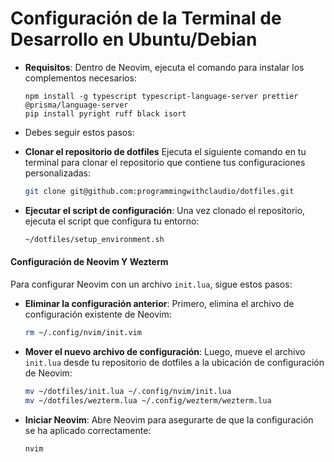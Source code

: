 # Configuración de la Terminal de Desarrollo en Ubuntu/Debian
- **Requisitos**:
   Dentro de Neovim, ejecuta el comando para instalar los complementos necesarios:
   ```vim
   npm install -g typescript typescript-language-server prettier @prisma/language-server
   pip install pyright ruff black isort
   ```
- Debes seguir estos pasos:

- **Clonar el repositorio de dotfiles**
   Ejecuta el siguiente comando en tu terminal para clonar el repositorio que contiene tus configuraciones personalizadas:
   ```bash
   git clone git@github.com:programmingwithclaudio/dotfiles.git
   ```
- **Ejecutar el script de configuración**:
   Una vez clonado el repositorio, ejecuta el script que configura tu entorno:
   ```bash
   ~/dotfiles/setup_environment.sh
   ```

#### Configuración de Neovim Y Wezterm

Para configurar Neovim con un archivo `init.lua`, sigue estos pasos:

- **Eliminar la configuración anterior**:
   Primero, elimina el archivo de configuración existente de Neovim:
   ```bash
   rm ~/.config/nvim/init.vim
   ```

- **Mover el nuevo archivo de configuración**:
   Luego, mueve el archivo `init.lua` desde tu repositorio de dotfiles a la ubicación de configuración de Neovim:
   ```bash
   mv ~/dotfiles/init.lua ~/.config/nvim/init.lua
   mv ~/dotfiles/wezterm.lua ~/.config/wezterm/wezterm.lua
   ```

- **Iniciar Neovim**:
   Abre Neovim para asegurarte de que la configuración se ha aplicado correctamente:
   ```bash
   nvim
   ```
